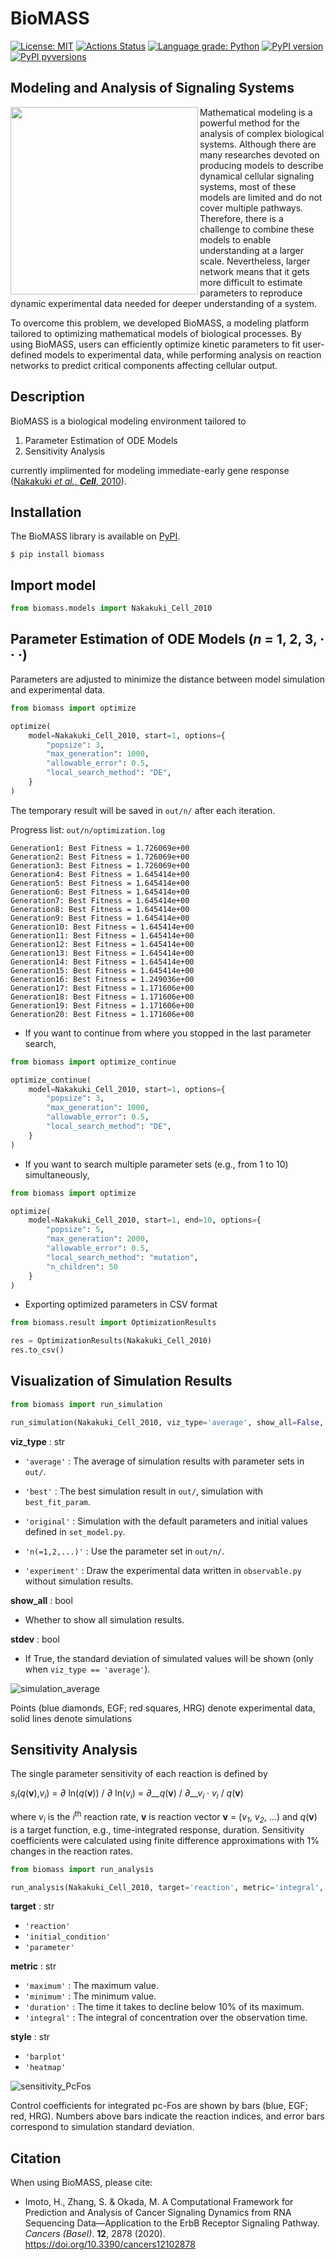 # BioMASS

[![License: MIT](https://img.shields.io/badge/License-MIT-blue.svg)](https://opensource.org/licenses/MIT)
[![Actions Status](https://github.com/okadalabipr/biomass/workflows/Tests/badge.svg)](https://github.com/okadalabipr/biomass/actions)
[![Language grade: Python](https://img.shields.io/lgtm/grade/python/g/okadalabipr/biomass.svg?logo=lgtm&logoWidth=18)](https://lgtm.com/projects/g/okadalabipr/biomass/context:python)
[![PyPI version](https://img.shields.io/pypi/v/biomass.svg?logo=PyPI&color=blue)](https://pypi.python.org/pypi/biomass/)
[![PyPI pyversions](https://img.shields.io/pypi/pyversions/biomass.svg)](https://pypi.python.org/pypi/biomass/)

## Modeling and Analysis of Signaling Systems

<img align="left" src="https://github.com/okadalabipr/biomass_docs.jl/blob/master/docs/src/assets/logo.png?raw=true" width="300">

Mathematical modeling is a powerful method for the analysis of complex biological systems. Although there are many researches devoted on producing models to describe dynamical cellular signaling systems, most of these models are limited and do not cover multiple pathways. Therefore, there is a challenge to combine these models to enable understanding at a larger scale. Nevertheless, larger network means that it gets more difficult to estimate parameters to reproduce dynamic experimental data needed for deeper understanding of a system.

To overcome this problem, we developed BioMASS, a modeling platform tailored to optimizing mathematical models of biological processes. By using BioMASS, users can efficiently optimize kinetic parameters to fit user-defined models to experimental data, while performing analysis on reaction networks to predict critical components affecting cellular output.

## Description

BioMASS is a biological modeling environment tailored to

1. Parameter Estimation of ODE Models
1. Sensitivity Analysis

currently implimented for modeling immediate-early gene response ([Nakakuki _et al._, **_Cell_**, 2010](https://doi.org/10.1016/j.cell.2010.03.054)).

## Installation

The BioMASS library is available on [PyPI](https://pypi.org/project/biomass/).

```
$ pip install biomass
```

## Import model

```python
from biomass.models import Nakakuki_Cell_2010
```

## Parameter Estimation of ODE Models (_n_ = 1, 2, 3, · · ·)

Parameters are adjusted to minimize the distance between model simulation and experimental data.

```python
from biomass import optimize

optimize(
    model=Nakakuki_Cell_2010, start=1, options={
        "popsize": 3,
        "max_generation": 1000,
        "allowable_error": 0.5,
        "local_search_method": "DE",
    }
)
```

The temporary result will be saved in `out/n/` after each iteration.

Progress list: `out/n/optimization.log`

```
Generation1: Best Fitness = 1.726069e+00
Generation2: Best Fitness = 1.726069e+00
Generation3: Best Fitness = 1.726069e+00
Generation4: Best Fitness = 1.645414e+00
Generation5: Best Fitness = 1.645414e+00
Generation6: Best Fitness = 1.645414e+00
Generation7: Best Fitness = 1.645414e+00
Generation8: Best Fitness = 1.645414e+00
Generation9: Best Fitness = 1.645414e+00
Generation10: Best Fitness = 1.645414e+00
Generation11: Best Fitness = 1.645414e+00
Generation12: Best Fitness = 1.645414e+00
Generation13: Best Fitness = 1.645414e+00
Generation14: Best Fitness = 1.645414e+00
Generation15: Best Fitness = 1.645414e+00
Generation16: Best Fitness = 1.249036e+00
Generation17: Best Fitness = 1.171606e+00
Generation18: Best Fitness = 1.171606e+00
Generation19: Best Fitness = 1.171606e+00
Generation20: Best Fitness = 1.171606e+00
```

- If you want to continue from where you stopped in the last parameter search,

```python
from biomass import optimize_continue

optimize_continue(
    model=Nakakuki_Cell_2010, start=1, options={
        "popsize": 3,
        "max_generation": 1000,
        "allowable_error": 0.5,
        "local_search_method": "DE",
    }
)
```

- If you want to search multiple parameter sets (e.g., from 1 to 10) simultaneously,

```python
from biomass import optimize

optimize(
    model=Nakakuki_Cell_2010, start=1, end=10, options={
        "popsize": 5,
        "max_generation": 2000,
        "allowable_error": 0.5,
        "local_search_method": "mutation",
        "n_children": 50
    }
)
```

- Exporting optimized parameters in CSV format

```python
from biomass.result import OptimizationResults

res = OptimizationResults(Nakakuki_Cell_2010)
res.to_csv()
```

## Visualization of Simulation Results

```python
from biomass import run_simulation

run_simulation(Nakakuki_Cell_2010, viz_type='average', show_all=False, stdev=True)
```

**viz_type** : str

- `'average'`
  : The average of simulation results with parameter sets in `out/`.

- `'best'`
  : The best simulation result in `out/`, simulation with `best_fit_param`.

- `'original'`
  : Simulation with the default parameters and initial values defined in `set_model.py`.

- `'n(=1,2,...)'`
  : Use the parameter set in `out/n/`.
- `'experiment'`
  : Draw the experimental data written in `observable.py` without simulation results.

**show_all** : bool

- Whether to show all simulation results.

**stdev** : bool

- If True, the standard deviation of simulated values will be shown (only when `viz_type == 'average'`).

![simulation_average](https://github.com/okadalabipr/biomass_docs.jl/blob/master/docs/src/assets/simulation_average.png?raw=true)

Points (blue diamonds, EGF; red squares, HRG) denote experimental data, solid lines denote simulations

## Sensitivity Analysis

The single parameter sensitivity of each reaction is defined by<br>

_s<sub>i</sub>_(_q_(**v**),_v<sub>i</sub>_) = _∂_ ln(_q_(**v**)) / _∂_ ln(_v<sub>i</sub>_) = _∂\_\_q_(**v**) / _∂\_\_v<sub>i</sub>_ · _v<sub>i</sub>_ / _q_(**v**)

where _v<sub>i</sub>_ is the _i_<sup>th</sup> reaction rate, **v** is reaction vector **v** = (_v<sub>1</sub>_, _v<sub>2</sub>_, ...) and _q_(**v**) is a target function, e.g., time-integrated response, duration. Sensitivity coefficients were calculated using finite difference approximations with 1% changes in the reaction rates.

```python
from biomass import run_analysis

run_analysis(Nakakuki_Cell_2010, target='reaction', metric='integral', style='barplot')
```

**target** : str

- `'reaction'`
- `'initial_condition'`
- `'parameter'`

**metric** : str

- `'maximum'`
  : The maximum value.
- `'minimum'`
  : The minimum value.
- `'duration'`
  : The time it takes to decline below 10% of its maximum.
- `'integral'`
  : The integral of concentration over the observation time.

**style** : str

- `'barplot'`
- `'heatmap'`

![sensitivity_PcFos](https://github.com/okadalabipr/biomass_docs.jl/blob/master/docs/src/assets/sensitivity_PcFos.png?raw=true)

Control coefficients for integrated pc-Fos are shown by bars (blue, EGF; red, HRG). Numbers above bars indicate the reaction indices, and error bars correspond to simulation standard deviation.

## Citation

When using BioMASS, please cite:

- Imoto, H., Zhang, S. & Okada, M. A Computational Framework for Prediction and Analysis of Cancer Signaling Dynamics from RNA Sequencing Data—Application to the ErbB Receptor Signaling Pathway. _Cancers (Basel)_. **12**, 2878 (2020). https://doi.org/10.3390/cancers12102878
